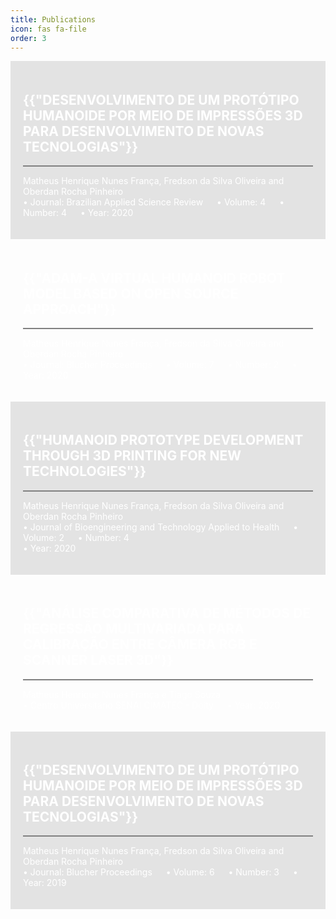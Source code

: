 ```yaml
---
title: Publications
icon: fas fa-file
order: 3
---
```


<link rel="stylesheet" href="../assets/css/hover_publi.css" />

<div id="menu" style="background-color:rgba(0, 0, 0, 0.1);color:white;padding:20px; cursor: pointer;" onclick="window.location='http://www.brazilianjournals.com/index.php/BASR/article/view/15611/12841';">
    <h2 class="category">{{"DESENVOLVIMENTO DE UM PROTÓTIPO HUMANOIDE POR MEIO DE IMPRESSÕES 3D PARA DESENVOLVIMENTO DE NOVAS TECNOLOGIAS"}}</h2>
    <hr style="height:2px;border-width:0;color:gray;background-color:gray">
    <p> Matheus Henrique Nunes França, Fredson da Silva Oliveira and Oberdan Rocha Pinheiro <br>
        &bull; Journal: Brazilian Applied Science Review &emsp; &bull; Volume: 4 &emsp; &bull; Number: 4 &emsp; &bull; Year: 2020 </p>
</div>

<div id="menu" style="background-color:rgba(255, 255, 255, 0.05);color:white;padding:20px; cursor: pointer;" onclick="window.location='http://www.proceedings.blucher.com.br/article-details/adam-a-virtual-humanoid-robot-model-based-on-open-source-approach-35595';">
    <h2 class="category">{{"ADAM-A VIRTUAL HUMANOID ROBOT MODEL BASED ON OPEN SOURCE APPROACH"}}</h2>
    <hr style="height:2px;border-width:0;color:gray;background-color:gray">
    <p> Matheus Henrique Nunes França, Fredson da Silva Oliveira and Oberdan Rocha Pinheiro <br>
        &bull; Journal: Blucher Proceedings &emsp; &bull; Volume: 7 &emsp; &bull; Number: 2 &emsp; &bull; Year: 2020 </p>
</div>

<div id="menu" style="background-color:rgba(0, 0, 0, 0.1);color:white;padding:20px; cursor: pointer;" onclick="window.location='http://www.jbth.com.br/index.php/JBTH/article/view/90';">
    <h2 class="category">{{"HUMANOID PROTOTYPE DEVELOPMENT THROUGH 3D PRINTING FOR NEW TECHNOLOGIES"}}</h2>
    <hr style="height:2px;border-width:0;color:gray;background-color:gray">
    <p> Matheus Henrique Nunes França, Fredson da Silva Oliveira and Oberdan Rocha Pinheiro <br>
        &bull; Journal of Bioengineering and Technology Applied to Health &emsp; &bull; Volume: 2 &emsp; &bull; Number: 4 <br> &bull; Year: 2020 </p>
</div>

<div id="menu" style="background-color:rgba(255, 255, 255, 0.05);color:white;padding:20px; cursor: pointer;" onclick="window.location='https://doity.com.br/certificados_artigos/imprimir_certificado_artigo/fe8203438726a11102539362f53c450d0723828f';">
    <h2 class="category">{{"ANÁLISE COMPARATIVA DE MÉTODOS DE REGRESSÃO MULTIVARIADA PARA CALIBRAÇÃO ENTRE CÂMERA RGB E SCANNER LASER 3D"}}</h2>
    <hr style="height:2px;border-width:0;color:gray;background-color:gray">
    <p> Matheus Henrique Nunes França e Tiago Souza <br>
        &bull; Centro Universitário SENAI CIMATEC - Doity &emsp; &bull; Year: 2020 </p>
</div>

<div id="menu" style="background-color:rgba(0, 0, 0, 0.1);color:white;padding:20px; cursor: pointer;" onclick="window.location='https://www.proceedings.blucher.com.br/article-details/33259';">
    <h2 class="category">{{"DESENVOLVIMENTO DE UM PROTÓTIPO HUMANOIDE POR MEIO DE IMPRESSÕES 3D PARA DESENVOLVIMENTO DE NOVAS TECNOLOGIAS"}}</h2>
    <hr style="height:2px;border-width:0;color:gray;background-color:gray">
    <p> Matheus Henrique Nunes França, Fredson da Silva Oliveira and Oberdan Rocha Pinheiro <br>
        &bull; Journal: Blucher Proceedings &emsp; &bull; Volume: 6 &emsp; &bull; Number: 3 &emsp; &bull; Year: 2019 </p>
</div>